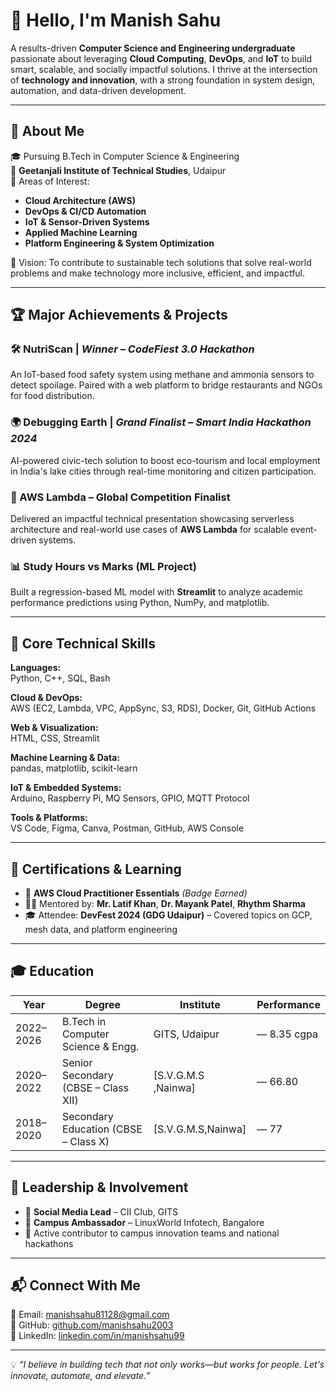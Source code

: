 # 👋 Hello, I'm Manish Sahu

A results-driven **Computer Science and Engineering undergraduate** passionate about leveraging **Cloud Computing**, **DevOps**, and **IoT** to build smart, scalable, and socially impactful solutions. I thrive at the intersection of **technology and innovation**, with a strong foundation in system design, automation, and data-driven development.

---

## 🚀 About Me

🎓 Pursuing B.Tech in Computer Science & Engineering  
🏫 **Geetanjali Institute of Technical Studies**, Udaipur  
🔭 Areas of Interest:
- **Cloud Architecture (AWS)**
- **DevOps & CI/CD Automation**
- **IoT & Sensor-Driven Systems**
- **Applied Machine Learning**
- **Platform Engineering & System Optimization**

🎯 Vision: To contribute to sustainable tech solutions that solve real-world problems and make technology more inclusive, efficient, and impactful.

---

## 🏆 Major Achievements & Projects

### 🛠 NutriScan | *Winner – CodeFiest 3.0 Hackathon*
An IoT-based food safety system using methane and ammonia sensors to detect spoilage. Paired with a web platform to bridge restaurants and NGOs for food distribution.

### 🌍 Debugging Earth | *Grand Finalist – Smart India Hackathon 2024*
AI-powered civic-tech solution to boost eco-tourism and local employment in India's lake cities through real-time monitoring and citizen participation.

### 🧠 AWS Lambda – Global Competition Finalist
Delivered an impactful technical presentation showcasing serverless architecture and real-world use cases of **AWS Lambda** for scalable event-driven systems.

### 📊 Study Hours vs Marks (ML Project)
Built a regression-based ML model with **Streamlit** to analyze academic performance predictions using Python, NumPy, and matplotlib.

---

## 🧰 Core Technical Skills

**Languages:**  
Python, C++, SQL, Bash  

**Cloud & DevOps:**  
AWS (EC2, Lambda, VPC, AppSync, S3, RDS), Docker, Git, GitHub Actions  

**Web & Visualization:**  
HTML, CSS, Streamlit  

**Machine Learning & Data:**  
pandas, matplotlib, scikit-learn  

**IoT & Embedded Systems:**  
Arduino, Raspberry Pi, MQ Sensors, GPIO, MQTT Protocol  

**Tools & Platforms:**  
VS Code, Figma, Canva, Postman, GitHub, AWS Console  

---

## 📜 Certifications & Learning

- 🏅 **AWS Cloud Practitioner Essentials** *(Badge Earned)*  
- 🧑‍🏫 Mentored by: **Mr. Latif Khan**, **Dr. Mayank Patel**, **Rhythm Sharma**  
- 🎓 Attendee: **DevFest 2024 (GDG Udaipur)** – Covered topics on GCP, mesh data, and platform engineering

---

## 🎓 Education

| Year       | Degree                               | Institute                                   | Performance |
|------------|--------------------------------------|---------------------------------------------|-------------|
| 2022–2026  | B.Tech in Computer Science & Engg.   | GITS, Udaipur                                | — 8.35 cgpa|
| 2020–2022  | Senior Secondary (CBSE – Class XII)  | [S.V.G.M.S ,Nainwa]                          | —   66.80  |
| 2018–2020  | Secondary Education (CBSE – Class X) | [S.V.G.M.S,Nainwa]                           | —   77     |

---

## 💼 Leadership & Involvement

- 📢 **Social Media Lead** – CII Club, GITS  
- 🧭 **Campus Ambassador** – LinuxWorld Infotech, Bangalore  
- 🤝 Active contributor to campus innovation teams and national hackathons  

---

## 📬 Connect With Me

📧 Email: [manishsahu81128@gmail.com](mailto:manishsahu2003.ms@gmail.com)  
🐙 GitHub: [github.com/manishsahu2003](https://github.com/manishsahu2003)  
🔗 LinkedIn: [linkedin.com/in/manishsahu99](https://linkedin.com/in/manishsahu99)

---

💡 *“I believe in building tech that not only works—but works for people. Let's innovate, automate, and elevate.”*
